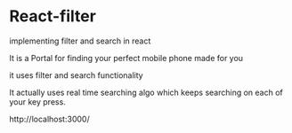 # React-filter
implementing filter and search in react


It is a Portal for finding your perfect mobile phone made for you

it uses filter and search functionality

It actually uses real time searching algo which keeps searching on each of your key press.



http://localhost:3000/
